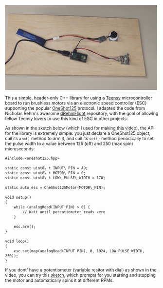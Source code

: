 <a href="https://www.youtube.com/watch?v=b7x2g3awrsw"><img src="screenshot.jpg" width=500></a>

This a simple, header-only C++ library for using a 
[Teensy](https://www.pjrc.com/teensy/)
microcontroller board to run brushless motors via an electronic speed
controller (ESC) supporting the popular
[OneShot125](https://oscarliang.com/oneshot125-esc-quadcopter-fpv/) protocol.  I adapted the code from
Nicholas Rehm's awesome
[dRehmFlight](https://github.com/nickrehm/dRehmFlight) repository, with the goal of allowing
fellow Teensy lovers to use this kind of ESC in other projects.

As shown in the sketch below (which I used for making this
[video](https://www.youtube.com/watch?v=b7x2g3awrsw)), the API for the library
is extremely simple: you just declare a OneShot125 object, call its
```arm()``` method to arm it, and call its ```set()``` method periodically to
set the pulse width to a value between 125 (off) and 250 (max spin)
microseconds:

```
#include <oneshot125.hpp>

static const uint8\_t INPUT\_PIN = A9;
static const uint8\_t MOTOR\_PIN = 0;
static const uint8\_t LOW\_PULSE\_WIDTH = 170;

static auto esc = OneShot125Motor(MOTOR\_PIN);

void setup() 
{
    while (analogRead(INPUT_PIN) > 0) {
        // Wait until potentiometer reads zero
    }

    esc.arm(); 
}

void loop() 
{
    esc.set(map(analogRead(INPUT_PIN), 0, 1024, LOW_PULSE_WIDTH, 250));
}
```

If you dont' have a potentiometer (variable resitor with dial) as shown in the
video, you can try this [sketch](https://github.com/simondlevy/TeensyOneShot125/blob/main/examples/OnOff/OnOff.ino), 
which prompts for you starting and stopping the motor and automatically spins it at different RPMs.
